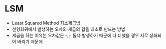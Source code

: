 # LSM
- Least Squared Method 최소제곱법
- 선형회귀에서 발생하는 오차의 제곱의 합을 최소로 만드는 방법
- 제곱을 하는 이유는 오차값은 -,+ 둘다 발생하기 때문에 다 더했을 경우 서로 상쇄되어 버리기 때문에